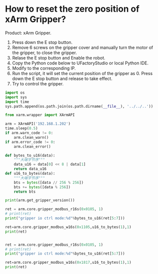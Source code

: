 # How to reset the zero position of xArm Gripper?

Product: xArm Gripper.

1. Press down the E stop button.
2. Remove 6 screws on the gripper cover and manually turn the motor of the gripper, to close the gripper.
3. Relase the E stop button and Enable the robot.
4. Copy the Python code below to UFactoryStudio or local Python IDE.
5. Modify to the corresponding IP.
6. Run the script, it will set the current position of the gripper as 0. Press down the E stop button and release to take effect.
7. Try to control the gripper.&#x20;

```python
import os
import sys
import time
sys.path.append(os.path.join(os.path.dirname(__file__), '../../..'))

from xarm.wrapper import XArmAPI

arm = XArmAPI('192.168.1.202')
time.sleep(0.5)
if arm.warn_code != 0:
    arm.clean_warn()
if arm.error_code != 0:
    arm.clean_error()

def bytes_to_u16(data):
    """大端字节序"""
    data_u16 = data[0] << 8 | data[1]
    return data_u16
def u16_to_bytes(data):
    """大端字节序"""
    bts = bytes([data // 256 % 256])
    bts += bytes([data % 256])
    return bts

print(arm.get_gripper_version())

ret = arm.core.gripper_modbus_r16s(0x0105, 1)
# print(ret)
print("gripper io ctrl mode:%d"%bytes_to_u16(ret[5:7]))

ret=arm.core.gripper_modbus_w16s(0x1105,u16_to_bytes(1),1)
print(ret)


ret = arm.core.gripper_modbus_r16s(0x0105, 1)
# print(ret)
print("gripper io ctrl mode:%d"%bytes_to_u16(ret[5:7]))

ret=arm.core.gripper_modbus_w16s(0x1817,u16_to_bytes(1),1)
print(ret)

```
